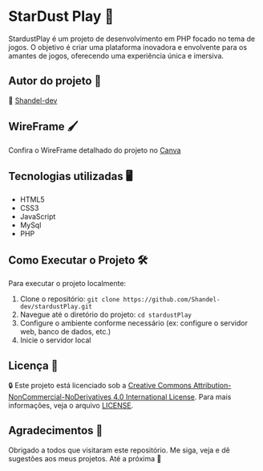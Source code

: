# StarDust Play 🌟

StardustPlay é um projeto de desenvolvimento em PHP focado no tema de jogos. O objetivo é criar uma plataforma inovadora e envolvente para os amantes de jogos, oferecendo uma experiência única e imersiva.

## Autor do projeto :tophat:
👾 [Shandel-dev](https://github.com/Shandel-dev)

## WireFrame :paintbrush:
Confira o WireFrame detalhado do projeto no [Canva](algumlink.com)

## Tecnologias utilizadas :desktop_computer:
- HTML5
- CSS3
- JavaScript
- MySql
- PHP

## Como Executar o Projeto :hammer_and_wrench:
Para executar o projeto localmente:
1. Clone o repositório: `git clone https://github.com/Shandel-dev/stardustPlay.git`
2. Navegue até o diretório do projeto: `cd stardustPlay`
3. Configure o ambiente conforme necessário (ex: configure o servidor web, banco de dados, etc.)
4. Inicie o servidor local

## Licença :bookmark_tabs:
🔒 Este projeto está licenciado sob a [Creative Commons Attribution-NonCommercial-NoDerivatives 4.0 International License](LICENSE.md). Para mais informações, veja o arquivo [LICENSE](https://github.com/Shandel-dev/stardustPlay?tab=License-1-ov-file).

## Agradecimentos 🙌
Obrigado a todos que visitaram este repositório. Me siga, veja e dê sugestões aos meus projetos. Até a próxima :wave:
